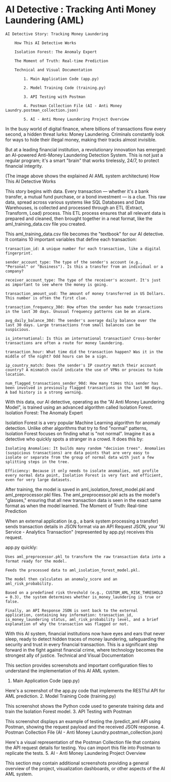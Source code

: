 # AI Detective : Tracking Anti Money Laundering (AML)

    AI Detective Story: Tracking Money Laundering

        How This AI Detective Works

        Isolation Forest: The Anomaly Expert

        The Moment of Truth: Real-time Prediction

        Technical and Visual Documentation

            1. Main Application Code (app.py)

            2. Model Training Code (training.py)

            3. API Testing with Postman

            4. Postman Collection File (AI - Anti Money Laundry.postman_collection.json)

            5. AI - Anti Money Laundering Project Overview


In the busy world of digital finance, where billions of transactions flow every second, a hidden threat lurks: Money Laundering. Criminals constantly look for ways to hide their illegal money, making their tracks almost invisible.

But at a leading financial institution, a revolutionary innovation has emerged: an AI-powered Anti-Money Laundering Detection System. This is not just a regular program; it's a smart "brain" that works tirelessly, 24/7, to protect financial integrity.

(The image above shows the explained AI AML system architecture)
How This AI Detective Works

This story begins with data. Every transaction — whether it's a bank transfer, a mutual fund purchase, or a bond investment — is a clue. This raw data, spread across various systems like SQL Databases and Data Warehouses, is collected and processed through an ETL (Extract, Transform, Load) process. This ETL process ensures that all relevant data is prepared and cleaned, then brought together in a neat format, like the aml_training_data.csv file you created.

This aml_training_data.csv file becomes the "textbook" for our AI detective. It contains 10 important variables that define each transaction:

    transaction_id: A unique number for each transaction, like a digital fingerprint.

    sender_account_type: The type of the sender's account (e.g., "Personal" or "Business"). Is this a transfer from an individual or a company?

    receiver_account_type: The type of the receiver's account. It's just as important to see where the money is going.

    transaction_amount_usd: The amount of money transferred in US Dollars. This number is often the first clue.

    transaction_frequency_30d: How often the sender has made transactions in the last 30 days. Unusual frequency patterns can be an alarm.

    avg_daily_balance_30d: The sender's average daily balance over the last 30 days. Large transactions from small balances can be suspicious.

    is_international: Is this an international transaction? Cross-border transactions are often a route for money laundering.

    transaction_hour: What time did the transaction happen? Was it in the middle of the night? Odd hours can be a sign.

    ip_country_match: Does the sender's IP country match their account country? A mismatch could indicate the use of VPNs or proxies to hide location.

    num_flagged_transactions_sender_90d: How many times this sender has been involved in previously flagged transactions in the last 90 days. A bad history is a strong warning.

With this data, our AI detective, operating as the "AI Anti Money Laundering Model", is trained using an advanced algorithm called Isolation Forest.
Isolation Forest: The Anomaly Expert

Isolation Forest is a very popular Machine Learning algorithm for anomaly detection. Unlike other algorithms that try to find "normal" patterns, Isolation Forest focuses on finding what is "not normal". Imagine it as a detective who quickly spots a stranger in a crowd. It does this by:

    Isolating Anomalies: It builds many random "decision trees". Anomalies (suspicious transactions) are data points that are very easy to isolate or separate from the group of normal data with just a few splitting steps in the tree.

    Efficiency: Because it only needs to isolate anomalies, not profile every normal data point, Isolation Forest is very fast and efficient, even for very large datasets.

After training, the model is saved in aml_isolation_forest_model.pkl and aml_preprocessor.pkl files. The aml_preprocessor.pkl acts as the model's "glasses," ensuring that all new transaction data is seen in the exact same format as when the model learned.
The Moment of Truth: Real-time Prediction

When an external application (e.g., a bank system processing a transfer) sends transaction details in JSON format via an API Request JSON, your "AI Service - Analytics Transaction" (represented by app.py) receives this request.

app.py quickly:

    Uses aml_preprocessor.pkl to transform the raw transaction data into a format ready for the model.

    Feeds the processed data to aml_isolation_forest_model.pkl.

    The model then calculates an anomaly_score and an aml_risk_probability.

    Based on a predefined risk threshold (e.g., CUSTOM_AML_RISK_THRESHOLD = 0.3), the system determines whether is_money_laundering is true or false.

    Finally, an API Response JSON is sent back to the external application, containing key information: transaction_id, is_money_laundering status, aml_risk_probability level, and a brief explanation of why the transaction was flagged or not.

With this AI system, financial institutions now have eyes and ears that never sleep, ready to detect hidden traces of money laundering, safeguarding the security and trust in every financial transaction. This is a significant step forward in the fight against financial crime, where technology becomes the strongest ally of justice.
Technical and Visual Documentation

This section provides screenshots and important configuration files to understand the implementation of this AI AML system.
1. Main Application Code (app.py)

Here's a screenshot of the app.py code that implements the RESTful API for AML prediction.
2. Model Training Code (training.py)

This screenshot shows the Python code used to generate training data and train the Isolation Forest model.
3. API Testing with Postman

This screenshot displays an example of testing the /predict_aml API using Postman, showing the request payload and the received JSON response.
4. Postman Collection File (AI - Anti Money Laundry.postman_collection.json)

Here's a visual representation of the Postman Collection file that contains the API request details for testing. You can import this file into Postman to replicate the tests.
5. AI - Anti Money Laundering Project Overview

This section may contain additional screenshots providing a general overview of the project, visualization dashboards, or other aspects of the AI AML system.